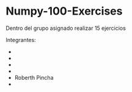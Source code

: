 # Numpy-100-Exercises
Dentro del grupo asignado realizar 15 ejercicios

Integrantes:

*  
* 
* 
* 
* Roberth Pincha
* 
